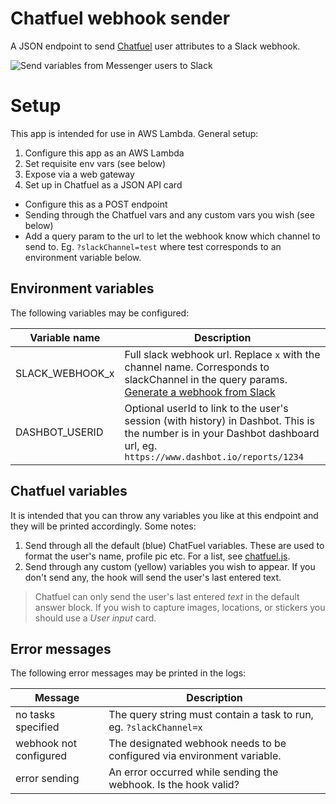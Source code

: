 Chatfuel webhook sender
=======================

A JSON endpoint to send [Chatfuel](https://chatfuel.com/) user attributes to a Slack webhook.

![Send variables from Messenger users to Slack](assets/example-slack.png)

Setup
=====
This app is intended for use in AWS Lambda. General setup:

1. Configure this app as an AWS Lambda
2. Set requisite env vars (see below)
3. Expose via a web gateway
4. Set up in Chatfuel as a JSON API card
  * Configure this as a POST endpoint
  * Sending through the Chatfuel vars and any custom vars you wish (see below)
  * Add a query param to the url to let the webhook know which channel to send to. Eg. `?slackChannel=test` where test corresponds to an environment variable below.

Environment variables
---------------------
The following variables may be configured:

Variable name | Description         
--------------|---------------------
SLACK_WEBHOOK_x | Full slack webhook url. Replace `x` with the channel name. Corresponds to slackChannel in the query params. [Generate a webhook from Slack](https://my.slack.com/services/new/incoming-webhook/)
DASHBOT_USERID  | Optional userId to link to the user's session (with history) in Dashbot. This is the number is in your Dashbot dashboard url, eg. `https://www.dashbot.io/reports/1234`

Chatfuel variables
------------------
It is intended that you can throw any variables you like at this endpoint and
they will be printed accordingly. Some notes:

1. Send through all the default (blue) ChatFuel variables. These are used to
   format the user's name, profile pic etc. For a list, see [chatfuel.js](lib/chatfuel.js).
2. Send through any custom (yellow) variables you wish to appear. If you don't
   send any, the hook will send the user's last entered text.

>  Chatfuel can only send the user's last entered _text_ in the default answer
> block. If you wish to capture images, locations, or stickers you should use a
> _User input_ card.

Error messages
--------------

The following error messages may be printed in the logs:

Message            | Description         
-------------------|---------------------
no tasks specified | The query string must contain a task to run, eg. `?slackChannel=x`
webhook not configured | The designated webhook needs to be configured via environment variable.
error sending      | An error occurred while sending the webhook. Is the hook valid?
